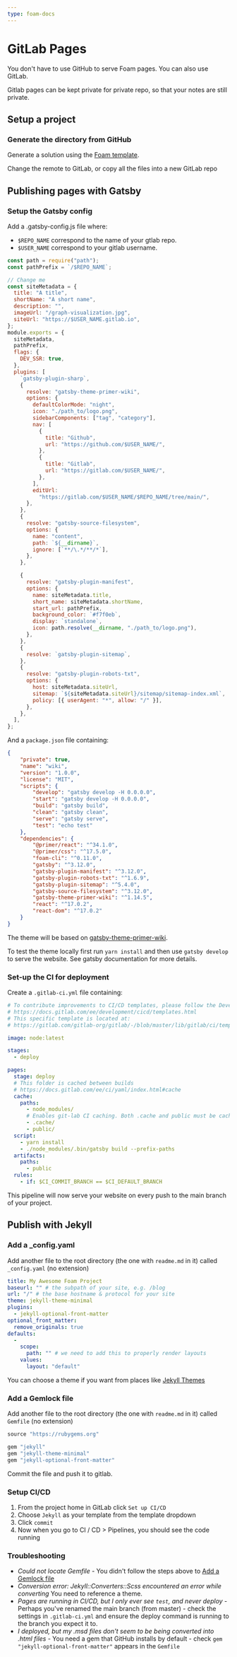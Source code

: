 ```yaml
---
type: foam-docs
---
```

# GitLab Pages

You don't have to use GitHub to serve Foam pages. You can also use GitLab.

Gitlab pages can be kept private for private repo, so that your notes are still private.

## Setup a project

### Generate the directory from GitHub

Generate a solution using the [Foam template](https://github.com/foambubble/foam-template).

Change the remote to GitLab, or copy all the files into a new GitLab repo

## Publishing pages with Gatsby

### Setup the Gatsby config

Add a .gatsby-config.js file where:

* `$REPO_NAME` correspond to the name of your gtlab repo.
* `$USER_NAME` correspond to your gitlab username.

```js
const path = require("path");
const pathPrefix = `/$REPO_NAME`;

// Change me
const siteMetadata = {
  title: "A title",
  shortName: "A short name",
  description: "",
  imageUrl: "/graph-visualization.jpg",
  siteUrl: "https://$USER_NAME.gitlab.io",
};
module.exports = {
  siteMetadata,
  pathPrefix,
  flags: {
    DEV_SSR: true,
  },
  plugins: [
    `gatsby-plugin-sharp`,
    {
      resolve: "gatsby-theme-primer-wiki",
      options: {
        defaultColorMode: "night",
        icon: "./path_to/logo.png",
        sidebarComponents: ["tag", "category"],
        nav: [
          {
            title: "Github",
            url: "https://github.com/$USER_NAME/",
          },
          {
            title: "Gitlab",
            url: "https://gitlab.com/$USER_NAME/",
          },
        ],
        editUrl:
          "https://gitlab.com/$USER_NAME/$REPO_NAME/tree/main/",
      },
    },
    {
      resolve: "gatsby-source-filesystem",
      options: {
        name: "content",
        path: `${__dirname}`,
        ignore: [`**/\.*/**/*`],
      },
    },

    {
      resolve: "gatsby-plugin-manifest",
      options: {
        name: siteMetadata.title,
        short_name: siteMetadata.shortName,
        start_url: pathPrefix,
        background_color: `#f7f0eb`,
        display: `standalone`,
        icon: path.resolve(__dirname, "./path_to/logo.png"),
      },
    },
    {
      resolve: `gatsby-plugin-sitemap`,
    },
    {
      resolve: "gatsby-plugin-robots-txt",
      options: {
        host: siteMetadata.siteUrl,
        sitemap: `${siteMetadata.siteUrl}/sitemap/sitemap-index.xml`,
        policy: [{ userAgent: "*", allow: "/" }],
      },
    },
  ],
};
```

And a `package.json` file containing:

```json
{
    "private": true,
    "name": "wiki",
    "version": "1.0.0",
    "license": "MIT",
    "scripts": {
        "develop": "gatsby develop -H 0.0.0.0",
        "start": "gatsby develop -H 0.0.0.0",
        "build": "gatsby build",
        "clean": "gatsby clean",
        "serve": "gatsby serve",
        "test": "echo test"
    },
    "dependencies": {
        "@primer/react": "^34.1.0",
        "@primer/css": "^17.5.0",
        "foam-cli": "^0.11.0",
        "gatsby": "^3.12.0",
        "gatsby-plugin-manifest": "^3.12.0",
        "gatsby-plugin-robots-txt": "^1.6.9",
        "gatsby-plugin-sitemap": "^5.4.0",
        "gatsby-source-filesystem": "^3.12.0",
        "gatsby-theme-primer-wiki": "^1.14.5",
        "react": "^17.0.2",
        "react-dom": "^17.0.2"
    }
}
```

The theme will be based on [gatsby-theme-primer-wiki](https://github.com/theowenyoung/gatsby-theme-primer-wiki).

To test the theme locally first run `yarn install` and then use `gatsby develop` to serve the website.
See gatsby documentation for more details.

### Set-up the CI for deployment

Create a `.gitlab-ci.yml` file containing:

```yml
# To contribute improvements to CI/CD templates, please follow the Development guide at:
# https://docs.gitlab.com/ee/development/cicd/templates.html
# This specific template is located at:
# https://gitlab.com/gitlab-org/gitlab/-/blob/master/lib/gitlab/ci/templates/Pages/Gatsby.gitlab-ci.yml

image: node:latest

stages:
  - deploy

pages:
  stage: deploy
  # This folder is cached between builds
  # https://docs.gitlab.com/ee/ci/yaml/index.html#cache
  cache:
    paths:
      - node_modules/
      # Enables git-lab CI caching. Both .cache and public must be cached, otherwise builds will fail.
      - .cache/
      - public/
  script:
    - yarn install
    - ./node_modules/.bin/gatsby build --prefix-paths
  artifacts:
    paths:
      - public
  rules:
    - if: $CI_COMMIT_BRANCH == $CI_DEFAULT_BRANCH
```

This pipeline will now serve your website on every push to the main branch of your project.

## Publish with Jekyll

### Add a _config.yaml

Add another file to the root directory (the one with `readme.md` in it) called `_config.yaml` (no extension)

```yaml
title: My Awesome Foam Project
baseurl: "" # the subpath of your site, e.g. /blog
url: "/" # the base hostname & protocol for your site
theme: jekyll-theme-minimal
plugins:
  - jekyll-optional-front-matter
optional_front_matter:
  remove_originals: true
defaults:
  -
    scope:
      path: "" # we need to add this to properly render layouts
    values:
      layout: "default"
```

You can choose a theme if you want from places like [Jekyll Themes](https://jekyllthemes.io/)

### Add a Gemlock file

Add another file to the root directory (the one with `readme.md` in it) called `Gemfile` (no extension)

```ruby
source "https://rubygems.org"

gem "jekyll"
gem "jekyll-theme-minimal"
gem "jekyll-optional-front-matter"
```

Commit the file and push it to gitlab.

### Setup CI/CD

1. From the project home in GitLab click `Set up CI/CD`
2. Choose `Jekyll` as your template from the template dropdown
3. Click `commit`
4. Now when you go to CI / CD > Pipelines, you should see the code running

### Troubleshooting

- *Could not locate Gemfile* - You didn't follow the steps above to [Add a Gemlock file](#add-a-gemlock-file)
- *Conversion error: Jekyll::Converters::Scss encountered an error while converting* You need to reference a theme.
- *Pages are running in CI/CD, but I only ever see `test`, and never deploy* - Perhaps you've renamed the main branch (from master) - check the settings in `.gitlab-ci.yml` and ensure the deploy command is running to the branch you expect it to.
- *I deployed, but my .msd files don't seem to be being converted into .html files* - You need a gem that GitHub installs by default - check `gem "jekyll-optional-front-matter"` appears in the `Gemfile`
